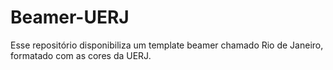 # Beamer-UERJ
Esse repositório disponibiliza um template beamer chamado Rio de Janeiro, formatado com as cores da UERJ.
